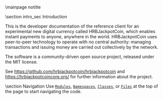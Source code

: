 \mainpage notitle

\section intro_sec Introduction

This is the developer documentation of the reference client for an experimental new digital currency called HRBJackpotCoin,
which enables instant payments to anyone, anywhere in the world. HRBJackpotCoin uses peer-to-peer technology to operate
with no central authority: managing transactions and issuing money are carried out collectively by the network.

The software is a community-driven open source project, released under the MIT license.

See https://github.com/hrbjackpotcoin/hrbjackpotcoin and https://hrbjackpotcoincore.org/ for further information about the project.

\section Navigation
Use <a href="modules.html"><code>Modules</code></a>, <a href="namespaces.html"><code>Namespaces</code></a>, <a href="classes.html"><code>Classes</code></a>, or <a href="files.html"><code>Files</code></a> at the top of the page to start navigating the code.

